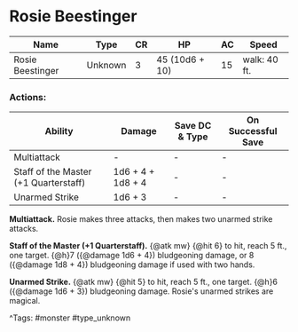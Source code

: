 # Rosie Beestinger

| Name | Type | CR | HP | AC | Speed |
|------|------|----|----|----|-------|
| Rosie Beestinger | Unknown | 3 | 45 (10d6 + 10) | 15 | walk: 40 ft. |

### Actions:

| Ability | Damage | Save DC & Type | On Successful Save |
|---------|--------|----------------|--------------------|
| Multiattack | - | - | - |
| Staff of the Master (+1 Quarterstaff) | 1d6 + 4 + 1d8 + 4 | - | - |
| Unarmed Strike | 1d6 + 3 | - | - |


**Multiattack.** Rosie makes three attacks, then makes two unarmed strike attacks.

**Staff of the Master (+1 Quarterstaff).** {@atk mw} {@hit 6} to hit, reach 5 ft., one target. {@h}7 ({@damage 1d6 + 4}) bludgeoning damage, or 8 ({@damage 1d8 + 4}) bludgeoning damage if used with two hands.

**Unarmed Strike.** {@atk mw} {@hit 5} to hit, reach 5 ft., one target. {@h}6 ({@damage 1d6 + 3}) bludgeoning damage. Rosie's unarmed strikes are magical.

^Tags: #monster #type_unknown